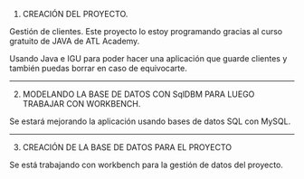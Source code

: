 1) CREACIÓN DEL PROYECTO.

  Gestión de clientes.
  Este proyecto lo estoy programando gracias al curso gratuito de JAVA de ATL Academy.
  
  Usando Java e IGU para poder hacer una aplicación que guarde clientes y también puedas borrar en caso de equivocarte.

----------------
2) MODELANDO LA BASE DE DATOS CON SqlDBM PARA LUEGO TRABAJAR CON WORKBENCH.

  Se estará mejorando la aplicación usando bases de datos SQL con MySQL.

----------------
3) CREACIÓN DE LA BASE DE DATOS PARA EL PROYECTO

  Se está trabajando con workbench para la gestión de datos del proyecto.

